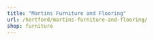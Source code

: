 ```yaml
---
title: "Martins Furniture and Flooring"
url: /hertford/martins-furniture-and-flooring/
shop: furniture
---
```

